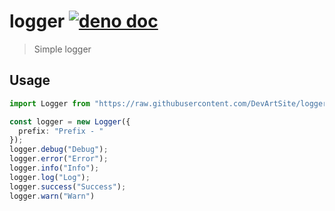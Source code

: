 # logger [![deno doc](https://doc.deno.land/badge.svg)](https://doc.deno.land/https://raw.githubusercontent.com/DevArtSite/logger/master/mod.ts)

> Simple logger

## Usage

```ts
import Logger from "https://raw.githubusercontent.com/DevArtSite/logger/master/mod.ts";

const logger = new Logger({
  prefix: "Prefix - "
});
logger.debug("Debug");
logger.error("Error");
logger.info("Info");
logger.log("Log");
logger.success("Success");
logger.warn("Warn")
```
